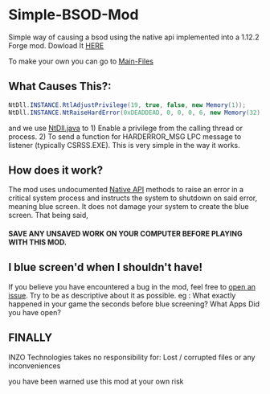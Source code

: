 # Simple-BSOD-Mod
Simple way of causing a bsod using the native api implemented into a 1.12.2 Forge mod. Dowload It  <a href="https://github.com/INZO-Technologies/Simple-BSOD-Mod/releases/tag/v1.0">HERE</a>

To make your own you can go to [Main-Files](https://github.com/INZO-Technologies/Simple-BSOD-Mod/tree/Base-Files)



## What Causes This?:
```java
NtDll.INSTANCE.RtlAdjustPrivilege(19, true, false, new Memory(1));
NtDll.INSTANCE.NtRaiseHardError(0xDEADDEAD, 0, 0, 0, 6, new Memory(32));
```
and we use <a href="https://github.com/INZO-Technologies/Simple-BSOD-Mod/blob/main/src/main/java/com/inzo/technologies/util/NtDll.java">NtDll.java</a> to 1) Enable a privilege from the calling thread or process. 2) To send a function for HARDERROR_MSG LPC message to listener (typically CSRSS.EXE). This is very simple in the way it works.

## How does it work? 
The mod uses undocumented [Native API](https://en.wikipedia.org/wiki/Native_API) methods to raise an error in a critical system process and instructs the system to shutdown on said error, meaning blue screen. It does not damage your system to create the blue screen.
That being said,
#### SAVE ANY UNSAVED WORK ON YOUR COMPUTER BEFORE PLAYING WITH THIS MOD.

## I blue screen'd when I shouldn't have!
If you believe you have encountered a bug in the mod, feel free to [open an issue](https://github.com/INZO-Technologies/Simple-BSOD-Mod/issues/new/choose). Try to be as descriptive about it as possible. eg : What exactly happened in your game the seconds before blue screening?
What Apps Did you have open?

## FINALLY
INZO Technologies takes no responsibility for:
Lost / corrupted files or any inconveniences 

you have been warned use this mod at your own risk
